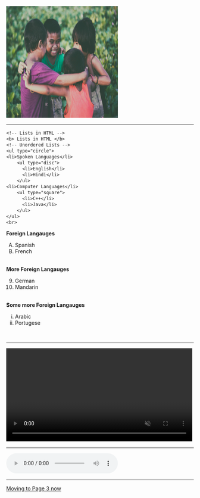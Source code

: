 <!DOCTYPE html>
<html>
  <head>
    
  </head>
  
  <body>
    <!-- The code starts here -->
    <!-- Welcome to Page 2 -->
    <!-- Image Tag -->
    <img src="pexels-archie-binamira-754769.jpg" alt="Sample Image" width="300" height="300" >
    <br>
    <hr>

    <!-- Lists in HTML -->
    <b> Lists in HTML </b>
    <!-- Unordered Lists -->
    <ul type="circle">
    <li>Spoken Languages</li>
        <ul type="disc">
          <li>English</li>
          <li>Hindi</li>
        </ul>
    <li>Computer Languages</li>
        <ul type="square">
          <li>C++</li>
          <li>Java</li>
        </ul>
    </ul>
    <br>
   <!-- Ordered Lists -->
  <b>Foreign Langauges</b>
  <ol type = "A">
    <li>Spanish</li>
    <li>French</li>
  </ol>
  <br>
  <b>More Foreign Langauges</b>
  <ol type = "1" start=9>
    <li>German</li>
    <li>Mandarin</li>
  </ol>
  <br>
  <b>Some more Foreign Langauges</b>
    <ol type = "i">
    <li>Arabic</li>
    <li>Portugese</li>
  </ol>
  <br>
  <hr>
<!-- Video Embed Tag -->
<video width = "500" controls allowfullscreen muted>
  <source src="The Small Business Story – short video no captions.mp4" type = "video/mp4">
</video>
<br>
<hr>
<!-- Audio Embed Tag -->
<audio  controls>
  <source src="Girls Like You.mp3" type="audio/mp3">
</audio>
<br>
<hr>
<a href="page3.md">Moving to Page 3 now</a>
  </body>
</html>
